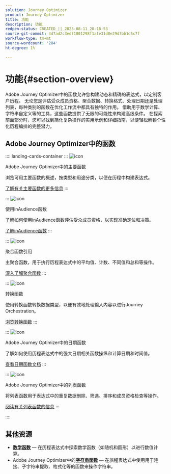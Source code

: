 ```yaml
---
solution: Journey Optimizer
product: Journey Optimizer
title: 功能
description: 功能
redpen-status: CREATED_||_2025-08-11_20-18-53
source-git-commit: 4d7ad2c3ed71801298f1afe31d0e29d7bb1d5c7f
workflow-type: tm+mt
source-wordcount: '284'
ht-degree: 1%

---
```



# 功能{#section-overview}

Adobe Journey Optimizer中的函数允许您构建动态和精确的表达式，以定制客户历程。 无论您是评估受众成员资格、聚合数据、转换格式、处理日期还是处理列表，每种类别的函数在优化工作流中都具有独特的作用。 借助用于数学计算、字符串自定义等的工具，这些函数提供了无限的可能性来构建高级条件。 在探索前面部分时，您可以找到简化复杂操作的实用示例和详细指南，以便轻松解锁个性化历程编排的完整潜力。

## Adobe Journey Optimizer中的函数

:::: landing-cards-container
:::
![icon](https://cdn.experienceleague.adobe.com/icons/code-branch.svg?lang=zh-Hans)

Adobe Journey Optimizer中的主要函数

浏览可用主要函数的概述，按类型和用途分类，以便在历程中构建表达式。

[了解有关主要函数的更多信息](../using/building-journeys/expression/functions.md)
:::

:::
![icon](https://cdn.experienceleague.adobe.com/icons/bullseye.svg?lang=zh-Hans)

使用inAudience函数

了解如何使用inAudience函数评估受众成员资格，以实现准确定位和决策。

[了解inAudience函数](../using/building-journeys/functions/functioninaudience.md)
:::

:::
![icon](https://cdn.experienceleague.adobe.com/icons/chart-line.svg?lang=zh-Hans)

聚合函数引用

主聚合函数，用于执行历程表达式中的平均值、计数、不同值和总和等操作。

[深入了解聚合函数](aggregation-landing-page.md)
:::

:::
![icon](https://cdn.experienceleague.adobe.com/icons/exchange-alt.svg?lang=zh-Hans)

转换函数

使用转换函数转换数据类型，以便有效地处理输入内容以进行Journey Orchestration。

[浏览转换函数](conversion-landing-page.md)
:::

:::
![icon](https://cdn.experienceleague.adobe.com/icons/calendar-alt.svg?lang=zh-Hans)

Adobe Journey Optimizer中的日期函数

了解如何使用历程表达式中的强大日期相关函数操纵和计算日期和时间值。

[查看日期函数文档](date-landing-page.md)
:::

:::
![icon](https://cdn.experienceleague.adobe.com/icons/list-check.svg?lang=zh-Hans)

Adobe Journey Optimizer中的列表函数

将列表函数用于表达式中的重复数据删除、筛选、排序和成员资格检查等操作。

[阅读有关列表函数的信息](list-landing-page.md)
:::

::::


## 其他资源

- **[数学函数](math-landing-page.md)** — 在历程表达式中探索数学函数（如随机和圆形）以进行数值计算。
- Adobe Journey Optimizer中的&#x200B;**[字符串函数](string-landing-page.md)** — 在旅程表达式中使用用于连接、子字符串提取、格式化等的函数来操作字符串。
